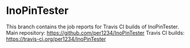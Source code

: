 InoPinTester
==========
This branch contains the job reports for Travis CI builds of InoPinTester.
Main repository: https://github.com/per1234/InoPinTester
Travis CI builds: https://travis-ci.org/per1234/InoPinTester
